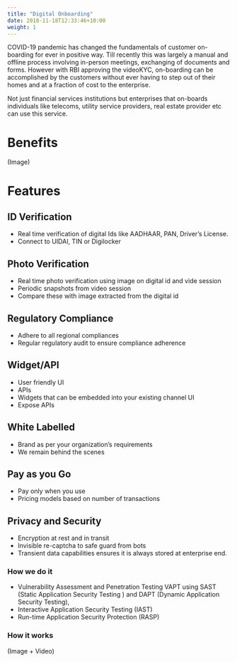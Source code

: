 ```yaml
---
title: "Digital Onboarding"
date: 2018-11-18T12:33:46+10:00
weight: 1
---
```


COVID-19 pandemic has changed the fundamentals of customer on-boarding for ever in positive way. Till recently this was largely a manual and offline process involving in-person meetings, exchanging of documents and forms. However with RBI approving the videoKYC, on-boarding can be accomplished by the customers without ever having to step out of their homes and at a fraction of cost to the enterprise.

Not just financial services institutions but enterprises that on-boards individuals like telecoms, utility service providers, real estate provider etc can use this service.

# Benefits
(Image)

# Features

## ID Verification
- Real time verification of digital Ids like AADHAAR, PAN, Driver’s License.
- Connect to UIDAI, TIN or Digilocker

## Photo Verification
- Real time photo verification using image on digital id and vide session
- Periodic snapshots from video session
- Compare these with image extracted from the digital id

## Regulatory Compliance
- Adhere to all regional compliances
- Regular regulatory audit to ensure compliance adherence

## Widget/API
- User friendly UI
- APIs
- Widgets that can be embedded into your existing channel UI
- Expose APIs

## White Labelled
- Brand as per your organization’s requirements
- We remain behind the scenes

## Pay as you Go
- Pay only when you use
- Pricing models based on number of transactions

## Privacy and Security
- Encryption at rest and in transit
- Invisible re-captcha to safe guard from bots
- Transient data capabilities ensures it is always stored at enterprise end.
### How we do it
- Vulnerability Assessment and Penetration Testing VAPT using SAST (Static Application Security Testing ) and DAPT (Dynamic Application Security Testing),
- Interactive Application Security Testing (IAST)
- Run-time Application Security Protection (RASP)

### How it works 
(Image + Video)




